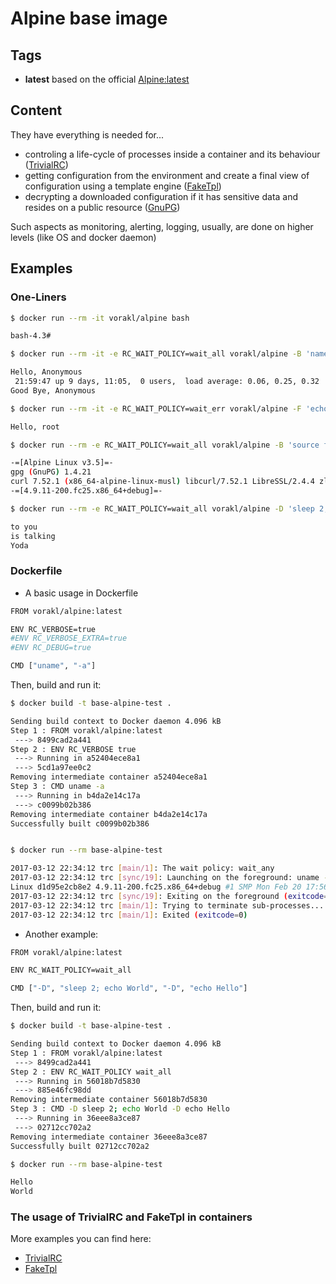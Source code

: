 # Alpine base image 

## Tags

* **latest** based on the official [Alpine:latest](https://github.com/gliderlabs/docker-alpine/tree/rootfs/library-3.5/versions/library-3.5)

## Content 

They have everything is needed for...

* controling a life-cycle of processes inside a container and its behaviour ([TrivialRC](https://github.com/vorakl/TrivialRC))
* getting configuration from the environment and create a final view of configuration using a template engine ([FakeTpl](https://github.com/vorakl/FakeTpl))
* decrypting a downloaded configuration if it has sensitive data and resides on a public resource ([GnuPG](https://www.gnupg.org/))

Such aspects as monitoring, alerting, logging, usually, are done on higher levels (like OS and docker daemon)

## Examples

### One-Liners

```bash
$ docker run --rm -it vorakl/alpine bash

bash-4.3#
```

```bash
$ docker run --rm -it -e RC_WAIT_POLICY=wait_all vorakl/alpine -B 'name=Anonymous' -F 'echo "Hello, ${name}"' -F 'uptime' -F 'echo "Good Bye, ${name}"'

Hello, Anonymous
 21:59:47 up 9 days, 11:05,  0 users,  load average: 0.06, 0.25, 0.32
Good Bye, Anonymous
```

```bash
$ docker run --rm -it -e RC_WAIT_POLICY=wait_err vorakl/alpine -F 'echo "Hello, $(id -un)"' -F 'false' -F 'echo "You will not see this"'

Hello, root
```

```bash
$ docker run --rm -e RC_WAIT_POLICY=wait_all vorakl/alpine -B 'source faketpl' -F 'source /etc/os-release && faketp<<< "-=[\${PRETTY_NAME}]=-"' -F 'gpg --version | grep ^gpg' -F 'curl --version | grep ^curl' -F 'faketpl <<< "-=[\$(uname -r)]=-"'

-=[Alpine Linux v3.5]=-
gpg (GnuPG) 1.4.21
curl 7.52.1 (x86_64-alpine-linux-musl) libcurl/7.52.1 LibreSSL/2.4.4 zlib/1.2.8 libssh2/1.7.0
-=[4.9.11-200.fc25.x86_64+debug]=-
```

```bash
$ docker run --rm -e RC_WAIT_POLICY=wait_all vorakl/alpine -D 'sleep 2; echo "Yoda"' -D 'sleep 1; echo "is talking"'  -D 'echo "to you"'

to you
is talking
Yoda
```

### Dockerfile

* A basic usage in Dockerfile

```bash
FROM vorakl/alpine:latest

ENV RC_VERBOSE=true
#ENV RC_VERBOSE_EXTRA=true
#ENV RC_DEBUG=true

CMD ["uname", "-a"]
```
Then, build and run it:

```bash
$ docker build -t base-alpine-test .

Sending build context to Docker daemon 4.096 kB
Step 1 : FROM vorakl/alpine:latest
 ---> 8499cad2a441
Step 2 : ENV RC_VERBOSE true
 ---> Running in a52404ece8a1
 ---> 5cd1a97ee0c2
Removing intermediate container a52404ece8a1
Step 3 : CMD uname -a
 ---> Running in b4da2e14c17a
 ---> c0099b02b386
Removing intermediate container b4da2e14c17a
Successfully built c0099b02b386


$ docker run --rm base-alpine-test

2017-03-12 22:34:12 trc [main/1]: The wait policy: wait_any
2017-03-12 22:34:12 trc [sync/19]: Launching on the foreground: uname -a
Linux d1d95e2cb8e2 4.9.11-200.fc25.x86_64+debug #1 SMP Mon Feb 20 17:56:54 UTC 2017 x86_64 Linux
2017-03-12 22:34:12 trc [sync/19]: Exiting on the foreground (exitcode=0): uname -a
2017-03-12 22:34:12 trc [main/1]: Trying to terminate sub-processes...
2017-03-12 22:34:12 trc [main/1]: Exited (exitcode=0)
```

* Another example:

```bash
FROM vorakl/alpine:latest

ENV RC_WAIT_POLICY=wait_all

CMD ["-D", "sleep 2; echo World", "-D", "echo Hello"]
```

Then, build and run it:

```bash
$ docker build -t base-alpine-test .

Sending build context to Docker daemon 4.096 kB
Step 1 : FROM vorakl/alpine:latest
 ---> 8499cad2a441
Step 2 : ENV RC_WAIT_POLICY wait_all
 ---> Running in 56018b7d5830
 ---> 885e46fc98dd
Removing intermediate container 56018b7d5830
Step 3 : CMD -D sleep 2; echo World -D echo Hello
 ---> Running in 36eee8a3ce87
 ---> 02712cc702a2
Removing intermediate container 36eee8a3ce87
Successfully built 02712cc702a2

$ docker run --rm base-alpine-test

Hello
World
```

### The usage of TrivialRC and FakeTpl in containers

More examples you can find here:

* [TrivialRC](https://github.com/vorakl/TrivialRC/tree/master/examples)
* [FakeTpl](https://github.com/vorakl/FakeTpl/tree/master/examples)


